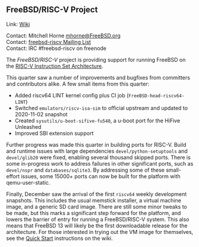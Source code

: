 ## FreeBSD/RISC-V Project ##

Link:	 [Wiki](https://wiki.freebsd.org/riscv)  

Contact: Mitchell Horne <mhorne@FreeBSD.org>  
Contact: [freebsd-riscv Mailing List](https://lists.FreeBSD.org/mailman/listinfo/freebsd-riscv)  
Contact: IRC #freebsd-riscv on freenode  

The _FreeBSD/RISC-V_ project is providing support for running FreeBSD on the
[RISC-V Instruction Set Architecture](https://riscv.org/).

This quarter saw a number of improvements and bugfixes from committers and
contributors alike. A few small items from this quarter:
 - Added riscv64 LINT kernel config plus CI job (`FreeBSD-head-riscv64-LINT`)
 - Switched `emulators/riscv-isa-sim` to official upstream and updated to
   2020-11-02 snapshot
 - Created `sysutils/u-boot-sifive-fu540`, a u-boot port for the HiFive
   Unleashed
 - Improved SBI extension support

Further progress was made this quarter in building ports for RISC-V. Build and
runtime issues with large dependencies `devel/python-setuptools` and
`devel/glib20` were fixed, enabling several thousand skipped ports. There is
some in-progress work to address failures in other significant ports, such as
`devel/nspr` and `databases/sqlite3`. By addressing some of these small-effort
issues, some 15000+ ports can now be built for the platform with
qemu-user-static.

Finally, December saw the arrival of the first `riscv64` weekly development
snapshots. This includes the usual memstick installer, a virtual machine image,
and a generic SD card image. There are still some minor tweaks to be made, but
this marks a significant step forward for the platform, and lowers the barrier
of entry for running a FreeBSD/RISC-V system. This also means that FreeBSD 13
will likely be the first downloadable release for the architecture. For those
interested in trying out the VM image for themselves, see the [Quick
Start](https://wiki.freebsd.org/riscv#Quick_Start) instructions on the wiki.
